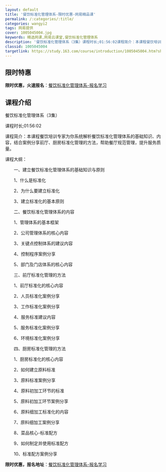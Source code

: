 ```yaml
---
layout: default
title: '餐饮标准化管理体系-限时优惠-网易精品课'
permalink: /:categories/:title/
categories: wangyi2
tags: 网易提供
cover: 1005045004.jpg
keywords: 精选网课,网易云课堂,餐饮标准化管理体系
description: '餐饮标准化管理体系（3集）课程时长;01:56:02课程简介：本课程餐饮培训专家为你系统解析餐饮标准化管理体系的基础知识'
classid: 1005045004
targetlink: https://study.163.com/course/introduction/1005045004.htm?share=1&shareId=1025206652&utm_campaign=share&utm_medium=iphoneShare&utm_source=&utm_u=1025206652
---
```


## 限时特惠

**限时优惠，火速报名**：[餐饮标准化管理体系-报名学习](https://study.163.com/course/introduction/1005045004.htm?share=1&shareId=1025206652&utm_campaign=share&utm_medium=iphoneShare&utm_source=&utm_u=1025206652)

## 课程介绍

餐饮标准化管理体系（3集）

课程时长;01:56:02

课程简介：本课程餐饮培训专家为你系统解析餐饮标准化管理体系的基础知识、内容，结合案例分享前厅、厨房标准化管理的方法，帮助餐厅规范管理，提升服务质量。

课程大纲：

　　一、建立餐饮标准化管理体系的基础知识与原则

　　1、什么是标准化

　　2、为什么要建立标准化

　　3、建立标准化的基本原则

　　二、餐饮标准化管理体系的内容

　　1、管理体系的基本框架

　　2、公司管理体系的核心内容

　　3、关键点控制体系的建议内容

　　4、控制程序案例分享

　　5、部门及门店体系的核心内容

　　三、前厅标准化管理的方法

　　1、前厅标准化的核心内容

　　2、人员标准化案例分享

　　3、工作标准化案例分享

　　4、服务标准建议内容

　　5、服务标准化案例分享

　　6、环境标准化案例分享

　　四、厨房标准化管理的方法

　　1、厨房标准化的核心内容

　　2、如何建立原料标准

　　3、原料标准案例分享

　　4、原料初加工环节的标准

　　5、原料初加工环节案例分享

　　6、原料细加工标准化的内容

　　7、原料细加工案例分享

　　8、菜品核心-标准配方

　　9、如何制定并使用标准配方

　　10、标准配方案例分享

**限时优惠，报名地址**：[餐饮标准化管理体系-报名学习](https://study.163.com/course/introduction/1005045004.htm?share=1&shareId=1025206652&utm_campaign=share&utm_medium=iphoneShare&utm_source=&utm_u=1025206652)

